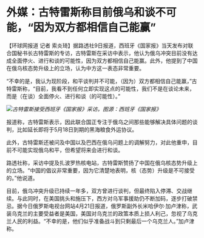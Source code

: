 # 外媒：古特雷斯称目前俄乌和谈不可能，“因为双方都相信自己能赢”

【环球网报道 记者
索炎琦】据路透社9日报道，西班牙《国家报》当天发布对联合国秘书长古特雷斯的专访，古特雷斯在采访中表示，他认为俄乌冲突目前没有达成全面停火、进行和谈的可能性，因为双方都相信自己能赢。此外，他提到了中国在俄乌核态势升级上的立场，认为中方这一表态非常重要。

“不幸的是，我认为现阶段，和平谈判并不可能，（因为）双方都相信自己能赢，”古特雷斯称，“目前，我看不到任何立即实现这点的可能性，我们不是在谈论未来，而是（在谈）全面停火、进行和谈（的可能性）。”

![](https://inews.gtimg.com/om_bt/OLrY7cDgHeGFvocGwmN2ugv5tGK910HbT138jDEcXiBlIAA/1000)_古特雷斯接受西班牙《国家报》采访。图源：西班牙《国家报》_

报道称，古特雷斯表示，因此联合国正专注于俄乌之间那些能够解决具体问题的谈判，比如延长即将于5月18日到期的黑海粮食外运协议。

此外，古特雷斯还被问及中国以及巴西在俄乌问题上的调解努力，对此他重申，目前不可能实现俄乌和平，但希望将来会进行和谈。

路透社称，采访中提及扎波罗热核电站，古特雷斯赞扬了中国在俄乌核态势升级上的立场。“中国的倡议非常重要，因为它清楚地表明，核（态势）升级是不可接受的。”他说道。

目前，俄乌冲突升级已持续一年多，双方曾进行谈判，但最终陷入停滞、交战继续。与此同时，在美国挑头和施压下，西方对乌军事援助仍不断加码，逐步打破禁忌。据今日俄罗斯电视台网站4月21日报道，俄罗斯副外长米哈伊尔·加卢津称，武装乌克兰的主要受益者是美国，美国对乌克兰的政策本质上损人利己，忽视了乌克兰人民的利益。“不幸的是，他们似乎准备战斗到只剩最后一个乌克兰人。”加卢津称。

